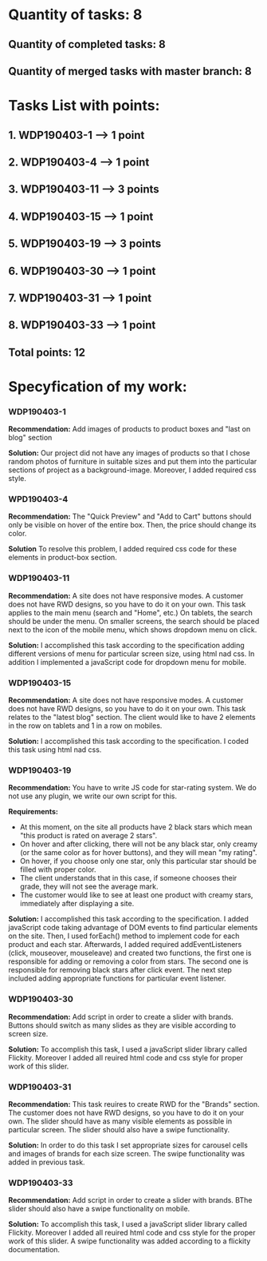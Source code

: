 # Quantity of tasks: 8

## Quantity of completed tasks: 8

## Quantity of merged tasks with master branch: 8

# Tasks List with points:

## 1. WDP190403-1 --> 1 point

## 2. WDP190403-4 --> 1 point

## 3. WDP190403-11 --> 3 points

## 4. WDP190403-15 --> 1 point

## 5. WDP190403-19 --> 3 points

## 6. WDP190403-30 --> 1 point

## 7. WDP190403-31 --> 1 point

## 8. WDP190403-33 --> 1 point

## Total points: 12

# Specyfication of my work:

### WDP190403-1

**Recommendation:** Add images of products to product boxes and "last on blog" section

**Solution:** Our project did not have any images of products so that I chose random photos of furniture in suitable sizes and put them into the particular sections of project as a background-image. Moreover, I added required css style.

### WPD190403-4

**Recommendation:** The "Quick Preview" and "Add to Cart" buttons should only be visible on hover of the entire box. Then, the price should change its color.

**Solution** To resolve this problem, I added required css code for these elements in product-box section.

### WDP190403-11

**Recommendation:** A site does not have responsive modes. A customer does not have RWD designs, so you have to do it on your own. This task applies to the main menu (search and "Home", etc.) On tablets, the search should be under the menu. On smaller screens, the search should be placed next to the icon of the mobile menu, which shows dropdown menu on click.

**Solution:** I accomplished this task according to the specification adding different versions of menu for particular screen size, using html nad css. In addition I implemented a javaScript code for dropdown menu for mobile.

### WDP190403-15

**Recommendation:** A site does not have responsive modes. A customer does not have RWD designs, so you have to do it on your own. This task relates to the "latest blog" section. The client would like to have 2 elements in the row on tablets and 1 in a row on mobiles.

**Solution:** I accomplished this task according to the specification. I coded this task using html nad css.

### WDP190403-19

**Recommendation:** You have to write JS code for star-rating system. We do not use any plugin, we write our own script for this.

**Requirements:**

- At this moment, on the site all products have 2 black stars which mean "this product is rated on average 2 stars".
- On hover and after clicking, there will not be any black star, only creamy (or the same color as for hover buttons), and they will mean "my rating".
- On hover, if you choose only one star, only this particular star should be filled with proper color.
- The client understands that in this case, if someone chooses their grade, they will not see the average mark.
- The customer would like to see at least one product with creamy stars, immediately after displaying a site.

**Solution:** I accomplished this task according to the specification. I added javaScript code taking advantage of DOM events to find particular elements on the site. Then, I used forEach() method to implement code for each product and each star. Afterwards, I added required addEventListeners (click, mouseover, mouseleave) and created two functions, the first one is responsible for adding or removing a color from stars. The second one is responsible for removing black stars after click event. The next step included adding appropriate functions for particular event listener.

### WDP190403-30

**Recommendation:** Add script in order to create a slider with brands. Buttons should switch as many slides as they are visible according to screen size.

**Solution:** To accomplish this task, I used a javaScript slider library called Flickity. Moreover I added all reuired html code and css style for proper work of this slider.

### WDP190403-31

**Recommendation:** This task reuires to create RWD for the "Brands" section. The customer does not have RWD designs, so you have to do it on your own. The slider should have as many visible elements as possible in particular screen. The slider should also have a swipe functionality.

**Solution:** In order to do this task I set appropriate sizes for carousel cells and images of brands for each size screen. The swipe functionality was added in previous task.

### WDP190403-33

**Recommendation:** Add script in order to create a slider with brands. BThe slider should also have a swipe functionality on mobile.

**Solution:** To accomplish this task, I used a javaScript slider library called Flickity. Moreover I added all reuired html code and css style for the proper work of this slider. A swipe functionality was added according to a flickity documentation.

